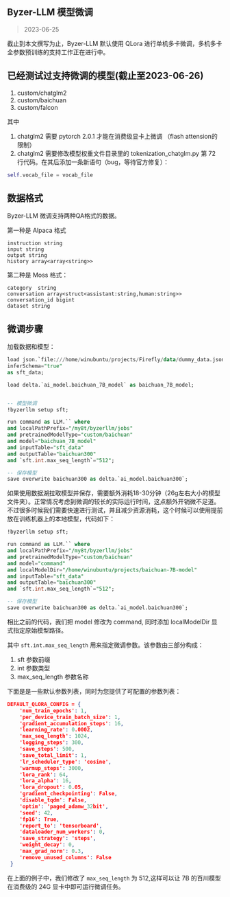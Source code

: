 ## Byzer-LLM 模型微调

> 2023-06-25

截止到本文撰写为止，Byzer-LLM 默认使用 QLora 进行单机多卡微调，多机多卡全参数预训练的支持工作正在进行中。

## 已经测试过支持微调的模型(截止至2023-06-26)

1. custom/chatglm2
2. custom/baichuan
3. custom/falcon

其中 

1. chatglm2 需要 pytorch 2.0.1 才能在消费级显卡上微调 （flash attension的限制）
2. chatglm2 需要修改模型权重文件目录里的 tokenization_chatglm.py 第 72 行代码。在其后添加一条新语句（bug，等待官方修复）：

```python
self.vocab_file = vocab_file
```


## 数据格式

Byzer-LLM 微调支持两种QA格式的数据。

第一种是 Alpaca 格式

```
instruction string
input string
output string
history array<array<string>>
```

第二种是 Moss 格式：

```
category  string
conversation array<struct<assistant:string,human:string>>
conversation_id bigint
dataset string
```

## 微调步骤

加载数据和模型：

```sql
load json.`file:///home/winubuntu/projects/Firefly/data/dummy_data.jsonl` where
inferSchema="true"
as sft_data;

load delta.`ai_model.baichuan_7B_model` as baichuan_7B_model;
```


```sql

-- 模型微调
!byzerllm setup sft;

run command as LLM.`` where 
and localPathPrefix="/my8t/byzerllm/jobs"
and pretrainedModelType="custom/baichuan"
and model="baichuan_7B_model"
and inputTable="sft_data"
and outputTable="baichuan300"
and `sft.int.max_seq_length`="512";

-- 保存模型
save overwrite baichuan300 as delta.`ai_model.baichuan300`;
```

如果使用数据湖拉取模型并保存，需要额外消耗18-30分钟（26g左右大小的模型文件夹）。正常情况考虑到微调的较长的实际运行时间，这点额外开销微不足道。
不过很多时候我们需要快速进行测试，并且减少资源消耗，这个时候可以使用提前放在训练机器上的本地模型，代码如下：


```sql
!byzerllm setup sft;

run command as LLM.`` where 
and localPathPrefix="/my8t/byzerllm/jobs"
and pretrainedModelType="custom/baichuan"
and model="command"
and localModelDir="/home/winubuntu/projects/baichuan-7B-model"
and inputTable="sft_data"
and outputTable="baichuan300"
and `sft.int.max_seq_length`="512";

-- 保存模型
save overwrite baichuan300 as delta.`ai_model.baichuan300`;
```

相比之前的代码，我们把 model 修改为 command, 同时添加 localModelDir 显式指定原始模型路径。

其中 `sft.int.max_seq_length` 用来指定微调参数。该参数由三部分构成：

1. sft 参数前缀
2. int  参数类型
3. max_seq_length 参数名称

下面是是一些默认参数列表，同时为您提供了可配置的参数列表：

```json
DEFAULT_QLORA_CONFIG = {    
    'num_train_epochs': 1,
    'per_device_train_batch_size': 1,
    'gradient_accumulation_steps': 16,
    'learning_rate': 0.0002,
    'max_seq_length': 1024,
    'logging_steps': 300,
    'save_steps': 500,
    'save_total_limit': 1,
    'lr_scheduler_type': 'cosine',
    'warmup_steps': 3000,
    'lora_rank': 64,
    'lora_alpha': 16,
    'lora_dropout': 0.05,
    'gradient_checkpointing': False,
    'disable_tqdm': False,
    'optim': 'paged_adamw_32bit',
    'seed': 42,
    'fp16': True,
    'report_to': 'tensorboard',
    'dataloader_num_workers': 0,
    'save_strategy': 'steps',
    'weight_decay': 0,
    'max_grad_norm': 0.3,
    'remove_unused_columns': False
 }
```

在上面的例子中，我们修改了 `max_seq_length` 为 512,这样可以让 7B 的百川模型在消费级的 24G 显卡中即可运行微调任务。


